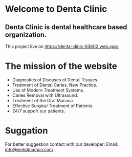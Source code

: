 # Welcome to Denta Clinic
## Denta Clinic is dental healthcare based organization.

This project live on https://denta-clinic-83602.web.app/

# The mission of the website
- Diagnostics of Diseases of Dental Tissues.
- Treatment of Dental Caries. New Practice.
- Use of Modern Treatment Systems.
- Caries Removal with Ultrasound.
- Treatment of the Oral Mucosa.
- Effective Surgical Treatment of Patients
- 24/7 support our patients.

# Suggation
For better suggestion contact with our developer: Email: info@webdmamun.com
